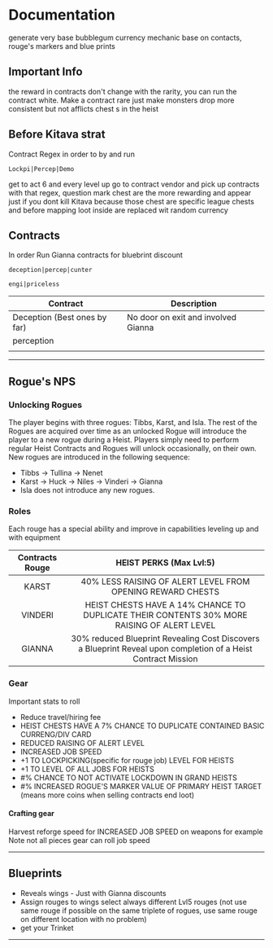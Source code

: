 # Documentation

generate very base bubblegum currency
mechanic base on contacts, rouge's markers and blue prints

## Important Info

the reward in contracts don't change with the rarity, you can run the contract white. Make a contract rare just make monsters drop more consistent but not afflicts chest s in the heist

## Before Kitava strat

Contract Regex in order to by and run

```
Lockpi|Percep|Demo
```

get to act 6 and every level up go to contract vendor and pick up contracts with that regex, question mark chest are the more rewarding and appear just if you dont kill Kitava because those chest are specific league chests and before mapping loot inside are replaced wit random currency

## Contracts

In order
Run Gianna contracts for bluebrint discount

```
deception|percep|cunter
```

```
engi|priceless
```

| Contract                     | Description                         |
| ---------------------------- | ----------------------------------- |
| Deception (Best ones by far) | No door on exit and involved Gianna |
| perception                   |                                     |
|                              |                                     |

---

## Rogue's NPS

### Unlocking Rogues

The player begins with three rogues: Tibbs, Karst, and Isla. The rest of the Rogues are acquired over time as an unlocked Rogue will introduce the player to a new rogue during a Heist. Players simply need to perform regular Heist Contracts and Rogues will unlock occasionally, on their own. New rogues are introduced in the following sequence:

- Tibbs → Tullina → Nenet
- Karst → Huck → Niles → Vinderi → Gianna
- Isla does not introduce any new rogues.

### Roles

Each rouge has a special ability and improve in capabilities leveling up and with equipment

| Contracts Rouge |                                            HEIST PERKS (Max Lvl:5)                                            |
| :-------------: | :-----------------------------------------------------------------------------------------------------------: |
|      KARST      |                          40% LESS RAISING OF ALERT LEVEL FROM OPENING REWARD CHESTS                           |
|     VINDERI     |          HEIST CHESTS HAVE A 14% CHANCE TO DUPLICATE THEIR CONTENTS 30% MORE RAISING OF ALERT LEVEL           |
|     GIANNA      | 30% reduced Blueprint Revealing Cost Discovers a Blueprint Reveal upon completion of a Heist Contract Mission |

### Gear

Important stats to roll

- Reduce travel/hiring fee
- HEIST CHESTS HAVE A 7% CHANCE TO DUPLICATE CONTAINED BASIC CURRENG/DIV CARD
- REDUCED RAISING OF ALERT LEVEL
- INCREASED JOB SPEED
- +1 TO LOCKPICKING(specific for rouge job) LEVEL FOR HEISTS
- +1 TO LEVEL OF ALL JOBS FOR HEISTS
- #% CHANCE TO NOT ACTIVATE LOCKDOWN IN GRAND HEISTS
- #% INCREASED ROGUE'S MARKER VALUE OF PRIMARY HEIST TARGET (means more coins when selling contracts end loot)

#### Crafting gear

Harvest reforge speed for INCREASED JOB SPEED on weapons for example
Note not all pieces gear can roll job speed

---

## Blueprints

- Reveals wings - Just with Gianna discounts
- Assign rouges to wings select always different Lvl5 rouges (not use same rouge if possible on the same triplete of rogues, use same rouge on different location with no problem)
- get your Trinket

---
